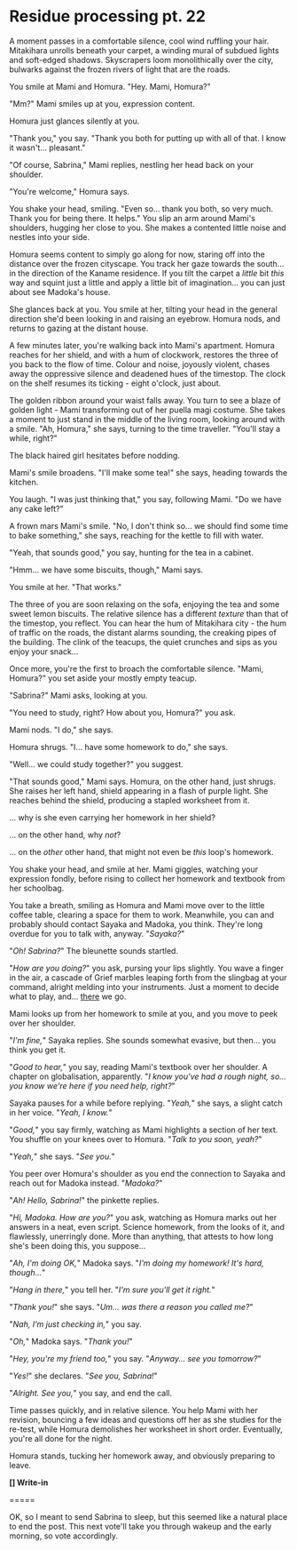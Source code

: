 # Residue processing pt. 22

A moment passes in a comfortable silence, cool wind ruffling your hair. Mitakihara unrolls beneath your carpet, a winding mural of subdued lights and soft-edged shadows. Skyscrapers loom monolithically over the city, bulwarks against the frozen rivers of light that are the roads.

You smile at Mami and Homura. "Hey. Mami, Homura?"

"Mm?" Mami smiles up at you, expression content.

Homura just glances silently at you.

"Thank you," you say. "Thank you both for putting up with all of that. I know it wasn't... pleasant."

"Of course, Sabrina," Mami replies, nestling her head back on your shoulder.

"You're welcome," Homura says.

You shake your head, smiling. "Even so... thank you both, so very much. Thank you for being there. It helps." You slip an arm around Mami's shoulders, hugging her close to you. She makes a contented little noise and nestles into your side.

Homura seems content to simply go along for now, staring off into the distance over the frozen cityscape. You track her gaze towards the south... in the direction of the Kaname residence. If you tilt the carpet a *little* bit *this* way and squint just a little and apply a little bit of imagination... you can just about see Madoka's house.

She glances back at you. You smile at her, tilting your head in the general direction she'd been looking in and raising an eyebrow. Homura nods, and returns to gazing at the distant house.

A few minutes later, you're walking back into Mami's apartment. Homura reaches for her shield, and with a hum of clockwork, restores the three of you back to the flow of time. Colour and noise, joyously violent, chases away the oppressive silence and deadened hues of the timestop. The clock on the shelf resumes its ticking - eight o'clock, just about.

The golden ribbon around your waist falls away. You turn to see a blaze of golden light - Mami transforming out of her puella magi costume. She takes a moment to just stand in the middle of the living room, looking around with a smile. "Ah, Homura," she says, turning to the time traveller. "You'll stay a while, right?"

The black haired girl hesitates before nodding.

Mami's smile broadens. "I'll make some tea!" she says, heading towards the kitchen.

You laugh. "I was just thinking that," you say, following Mami. "Do we have any cake left?"

A frown mars Mami's smile. "No, I don't think so... we should find some time to bake something," she says, reaching for the kettle to fill with water.

"Yeah, that sounds good," you say, hunting for the tea in a cabinet.

"Hmm... we have some biscuits, though," Mami says.

You smile at her. "That works."

The three of you are soon relaxing on the sofa, enjoying the tea and some sweet lemon biscuits. The relative silence has a different *texture* than that of the timestop, you reflect. You can hear the hum of Mitakihara city - the hum of traffic on the roads, the distant alarms sounding, the creaking pipes of the building. The clink of the teacups, the quiet crunches and sips as you enjoy your snack...

Once more, you're the first to broach the comfortable silence. "Mami, Homura?" you set aside your mostly empty teacup.

"Sabrina?" Mami asks, looking at you.

"You need to study, right? How about you, Homura?" you ask.

Mami nods. "I do," she says.

Homura shrugs. "I... have some homework to do," she says.

"Well... we could study together?" you suggest.

"That sounds good," Mami says. Homura, on the other hand, just shrugs. She raises her left hand, shield appearing in a flash of purple light. She reaches behind the shield, producing a stapled worksheet from it.

... why is she even carrying her homework in her shield?

... on the other hand, why *not*?

... on the *other* other hand, that might not even be *this* loop's homework.

You shake your head, and smile at her. Mami giggles, watching your expression fondly, before rising to collect her homework and textbook from her schoolbag.

You take a breath, smiling as Homura and Mami move over to the little coffee table, clearing a space for them to work. Meanwhile, you can and probably should contact Sayaka and Madoka, you think. They're long overdue for you to talk with, anyway. "*Sayaka?*"

"*Oh! Sabrina?*" The bleunette sounds startled.

"*How are you doing?*" you ask, pursing your lips slightly. You wave a finger in the air, a cascade of Grief marbles leaping forth from the slingbag at your command, alright melding into your instruments. Just a moment to decide what to play, and... [there](https://soundcloud.com/biyao24/01-sis-puella-magica) we go.

Mami looks up from her homework to smile at you, and you move to peek over her shoulder.

"*I'm fine,*" Sayaka replies. She sounds somewhat evasive, but then... you think you get it.

"*Good to hear,*" you say, reading Mami's textbook over her shoulder. A chapter on globalisation, apparently. "*I know you've had a rough night, so... you know we're here if you need help, right?*"

Sayaka pauses for a while before replying. "*Yeah,*" she says, a slight catch in her voice. "*Yeah, I know.*"

"*Good,*" you say firmly, watching as Mami highlights a section of her text. You shuffle on your knees over to Homura. "*Talk to you soon, yeah?*"

"*Yeah,*" she says. "*See you.*"

You peer over Homura's shoulder as you end the connection to Sayaka and reach out for Madoka instead. "*Madoka?*"

"*Ah! Hello, Sabrina!*" the pinkette replies.

"*Hi, Madoka. How are you?*" you ask, watching as Homura marks out her answers in a neat, even script. Science homework, from the looks of it, and flawlessly, unerringly done. More than anything, that attests to how long she's been doing this, you suppose...

"*Ah, I'm doing OK,*" Madoka says. "*I'm doing my homework! It's hard, though...*"

"*Hang in there,*" you tell her. "*I'm sure you'll get it right.*"

"*Thank you!*" she says. "*Um... was there a reason you called me?*"

"*Nah, I'm just checking in,*" you say.

"*Oh,*" Madoka says. "*Thank you!*"

"*Hey, you're my friend too,*" you say. "*Anyway... see you tomorrow?*"

"*Yes!*" she declares. "*See you, Sabrina!*"

"*Alright. See you,*" you say, and end the call.

Time passes quickly, and in relative silence. You help Mami with her revision, bouncing a few ideas and questions off her as she studies for the re-test, while Homura demolishes her worksheet in short order. Eventually, you're all done for the night.

Homura stands, tucking her homework away, and obviously preparing to leave.

**\[] Write-in**

\=====​

OK, so I meant to send Sabrina to sleep, but this seemed like a natural place to end the post. This next vote'll take you through wakeup and the early morning, so vote accordingly.
